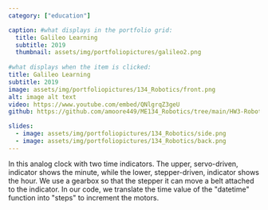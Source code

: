 ```yaml
---
category: ["education"]

caption: #what displays in the portfolio grid:
  title: Galileo Learning
  subtitle: 2019
  thumbnail: assets/img/portfoliopictures/galileo2.png 
  
#what displays when the item is clicked:
title: Galileo Learning
subtitle: 2019
image: assets/img/portfoliopictures/134_Robotics/front.png 
alt: image alt text
video: https://www.youtube.com/embed/QNlgrqZ3geU
github: https://github.com/amoore449/ME134_Robotics/tree/main/HW3-Robotic%20Arm

slides:
  - image: assets/img/portfoliopictures/134_Robotics/side.png
  - image: assets/img/portfoliopictures/134_Robotics/back.png
---
```

   In this analog clock with two time indicators. The upper, servo-driven, indicator shows the minute, while the lower, stepper-driven, indicator shows the hour. We use a gearbox so that the stepper it can move a belt attached to the indicator. In our code, we translate the time value of the "datetime" function into "steps" to increment the motors.

